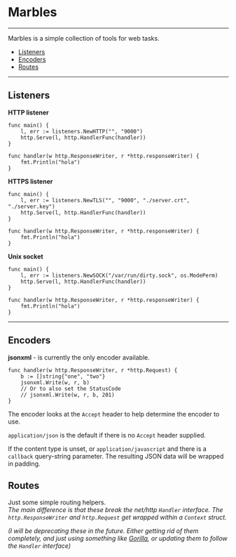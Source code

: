 Marbles
=======

----

Marbles is a simple collection of tools for web tasks.

 * [Listeners](#Listeners)
 * [Encoders](#Encoders)
 * [Routes](#Routes)

----

## Listeners ##

**HTTP listener**

```
func main() {
    l, err := listeners.NewHTTP("", "9000")
    http.Serve(l, http.HandlerFunc(handler))
}

func handler(w http.ResponseWriter, r *http.responseWriter) {
    fmt.Println("hola")
}
```

**HTTPS listener**

```
func main() {
    l, err := listeners.NewTLS("", "9000", "./server.crt", "./server.key")
    http.Serve(l, http.HandlerFunc(handler))
}

func handler(w http.ResponseWriter, r *http.responseWriter) {
    fmt.Println("hola")
}
```

**Unix socket**

```
func main() {
    l, err := listeners.NewSOCK("/var/run/dirty.sock", os.ModePerm)
    http.Serve(l, http.HandlerFunc(handler))
}

func handler(w http.ResponseWriter, r *http.responseWriter) {
    fmt.Println("hola")
}
```

----

## Encoders ##

**jsonxml** - is currently the only encoder available.

```
func handler(w http.ResponseWriter, r *http.Request) {
    b := []string{"one", "two"}
    jsonxml.Write(w, r, b)
    // Or to also set the StatusCode
    // jsonxml.Write(w, r, b, 201)
}
```

The encoder looks at the `Accept` header to help determine the encoder to use.  

`application/json` is the default if there is no `Accept` header supplied.  

If the content type is unset, or `application/javascript` and there is a `callback` query-string parameter. The resulting JSON data will be wrapped in padding.

## Routes ##

Just some simple routing helpers.  
*The main difference is that these break the net/http `Handler` interface. The `http.ResponseWriter` and `http.Request` get wrapped within a `Context` struct.*  

*(I will be deprecating these in the future. Either getting rid of them completely, and just using something like [Gorilla][1], or updating them to follow the `Handler` interface)*

[1]: http://www.gorillatoolkit.org/